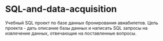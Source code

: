 # SQL-and-data-acquisition
Учебный SQL проект по базе данных бронирования авиабилетов.
Цель проекта - дать описание базы данных и написать SQL запросы на извлечение данных, отвечающие на поставленные вопросы. 
